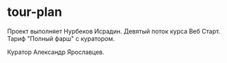 # tour-plan

Проект выполняет
Нурбеков Исрадин. Девятый поток курса Веб Старт. Тариф "Полный фарш" с куратором.


Куратор
Александр Ярославцев.
